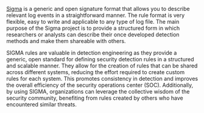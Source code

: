 [Sigma](https://github.com/SigmaHQ/sigma) is a generic and open signature format that allows you to describe relevant log events in a straightforward manner. The rule format is very flexible, easy to write and applicable to any type of log file. The main purpose of the Sigma project is to provide a structured form in which researchers or analysts can describe their once developed detection methods and make them shareable with others.

SIGMA rules are valuable in detection engineering as they provide a generic, open standard for defining security detection rules in a structured and scalable manner. They allow for the creation of rules that can be shared across different systems, reducing the effort required to create custom rules for each system. This promotes consistency in detection and improves the overall efficiency of the security operations center (SOC). Additionally, by using SIGMA, organizations can leverage the collective wisdom of the security community, benefiting from rules created by others who have encountered similar threats.
